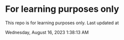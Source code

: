 # For learning purposes only
This repo is for learning purposes only.
Last updated at

Wednesday, August 16, 2023 1:38:13 AM

